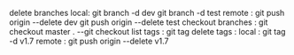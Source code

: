 delete branches
    local:
        git branch -d dev 
        git branch -d test
    remote :
        git push origin --delete dev 
        git push origin --delete test
checkout branches :
    git checkout master 
    . --git checkout 
list tags :
    git tag 
delete tags :
    local :
        git tag -d v1.7
    remote :
        git push origin --delete v1.7            
